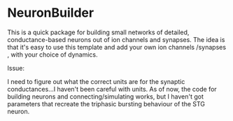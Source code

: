 # NeuronBuilder

This is a quick package for building small networks of detailed, conductance-based neurons out of ion channels and synapses. The idea is that it's easy to use this template and add your own ion channels /synapses , with your choice of dynamics. 

Issue:

I need to figure out what the correct units are for the synaptic conductances...I haven't been careful with units. As of now, the code for building neurons and connecting/simulating works, but I haven't got parameters that recreate the triphasic bursting behaviour of the STG neuron.


